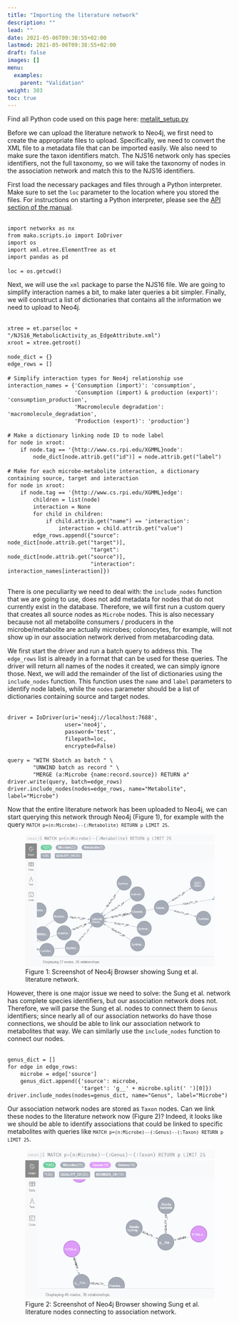 ```yaml
---
title: "Importing the literature network"
description: ""
lead: ""
date: 2021-05-06T09:38:55+02:00
lastmod: 2021-05-06T09:38:55+02:00
draft: false
images: []
menu: 
  examples:
    parent: "Validation"
weight: 303
toc: true
---
```

Find all Python code used on this page here: <a href="https://ramellose.github.io/mako_docs/demo/metalit_setup.py">metalit_setup.py</a><br>

Before we can upload the literature network to Neo4j, we first need to create the appropriate files to upload. 
Specifically, we need to convert the XML file to a metadata file that can be imported easily. We also need to make sure the taxon identifiers match. The NJS16 network only has species identifiers, not the full taxonomy, so we will take the taxonomy of nodes in the association network and match this to the NJS16 identifiers. 

First load the necessary packages and files through a Python interpreter. Make sure to set the <code>loc</code> parameter to the location where you stored the files. For instructions on starting a Python interpreter, please see the <a href="https://ramellose.github.io/mako_docs/manual/api/python/">API section of the manual</a>. 

<pre><code>
import networkx as nx
from mako.scripts.io import IoDriver
import os
import xml.etree.ElementTree as et
import pandas as pd

loc = os.getcwd()
</pre></code>

Next, we will use the <code>xml</code> package to parse the NJS16 file. We are going to simplify interaction names a bit, to make later queries a bit simpler. Finally, we will construct a list of dictionaries that contains all the information we need to upload to Neo4j. 

<pre><code>
xtree = et.parse(loc + "/NJS16_MetabolicActivity_as_EdgeAttribute.xml")
xroot = xtree.getroot()

node_dict = {}
edge_rows = []

# Simplify interaction types for Neo4j relationship use
interaction_names = {'Consumption (import)': 'consumption',
                     'Consumption (import) & production (export)': 'consumption_production',
                     'Macromolecule degradation': 'macromolecule_degradation',
                     'Production (export)': 'production'}

# Make a dictionary linking node ID to node label
for node in xroot:
    if node.tag == '{http://www.cs.rpi.edu/XGMML}node':
        node_dict[node.attrib.get("id")] = node.attrib.get("label")

# Make for each microbe-metabolite interaction, a dictionary containing source, target and interaction
for node in xroot:
    if node.tag == '{http://www.cs.rpi.edu/XGMML}edge':
        children = list(node)
        interaction = None
        for child in children:
            if child.attrib.get("name") == 'interaction':
                interaction = child.attrib.get("value")
        edge_rows.append({"source": node_dict[node.attrib.get("target")],
                          "target": node_dict[node.attrib.get("source")],
                          "interaction": interaction_names[interaction]})

</pre></code>

There is one peculiarity we need to deal with: the <code>include_nodes</code> function that we are going to use, does not add metadata for nodes that do not currently exist in the database. Therefore, we will first run a custom query that creates all source nodes as <code>Microbe</code> nodes. This is also necessary because not all metabolite consumers / producers in the microbe/metabolite are actually microbes; colonocytes, for example, will not show up in our association network derived from metabarcoding data. 

We first start the driver and run a batch query to address this. The <code>edge_rows</code> list is already in a format that can be used for these queries. The driver will return all names of the nodes it created, we can simply ignore those. Next, we will add the remainder of the list of dictionaries using the <code>include_nodes</code> function. This function uses the <code>name</code> and <code>label</code> parameters to identify node labels, while the <code>nodes</code> parameter should be a list of dictionaries containing source and target nodes. 


<pre><code>
driver = IoDriver(uri='neo4j://localhost:7688',
                  user='neo4j',
                  password='test',
                  filepath=loc,
                  encrypted=False)
                  
query = "WITH $batch as batch " \
        "UNWIND batch as record " \
        "MERGE (a:Microbe {name:record.source}) RETURN a"
driver.write(query, batch=edge_rows)
driver.include_nodes(nodes=edge_rows, name="Metabolite", label="Microbe")
</pre></code>

Now that the entire literature network has been uploaded to Neo4j, we can start querying this network through Neo4j (Figure 1), for example with the query <code>```MATCH p=(n:Microbe)--(:Metabolite) RETURN p LIMIT 25```</code>. 

<figure>
  <img src="/images/literature_network.PNG" alt="Screenshot of Neo4j Browser showing Sung et al. literature network." width="600"> 
  <figcaption>Figure 1: Screenshot of Neo4j Browser showing Sung et al. literature network.</figcaption>
</figure>

However, there is one major issue we need to solve: the Sung et al. network has complete species identifiers, but our association network does not. Therefore, we will parse the Sung et al. nodes to connect them to <code>Genus</code> identifiers; since nearly all of our association networks do have those connections, we should be able to link our association network to metabolites that way. We can similarly use the <code>include_nodes</code> function to connect our nodes. 

<pre><code>
genus_dict = []
for edge in edge_rows:
    microbe = edge['source']
    genus_dict.append({'source': microbe,
                       'target': 'g__' + microbe.split(' ')[0]})
driver.include_nodes(nodes=genus_dict, name="Genus", label="Microbe")
</pre></code>

Our association network nodes are stored as <code>Taxon</code> nodes. Can we link these nodes to the literature network now (Figure 2)? Indeed, it looks like we should be able to identify associations that could be linked to specific metabolites with queries like <code>```MATCH p=(n:Microbe)--(:Genus)--(:Taxon) RETURN p LIMIT 25```</code>.  

<figure>
  <img src="/images/literature_associations.PNG" alt="Screenshot of Neo4j Browser showing Sung et al. literature nodes connecting to association network." width="600"> 
  <figcaption>Figure 2: Screenshot of Neo4j Browser showing Sung et al. literature nodes connecting to association network.</figcaption>
</figure>
